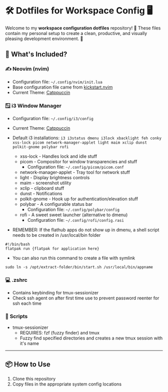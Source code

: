 # 🛠️ Dotfiles for Workspace Config 🖥️

Welcome to my **workspace configuration dotfiles** repository! 🎉 These files contain my personal setup to create a clean, productive, and visually pleasing development environment. 🚀

## 📁 What's Included?

### ✍️ **Neovim (nvim)**
- Configuration file: `~/.config/nvim/init.lua`
- Base configuration file came from [kickstart.nvim](https://github.com/nvim-lua/kickstart.nvim)
- Current Theme: [Catppuccin](https://github.com/catppuccin/catppuccin)

### 🪟 **i3 Window Manager**
- Configuration file: `~/.config/i3/config`
- Current Theme: [Catppuccin](https://github.com/catppuccin/catppuccin)
- Default i3 installations: ```i3 i3status dmenu i3lock xbacklight feh conky xss-lock picom network-manager-applet light maim xclip dunst polkit-gnome polybar rofi```
    - xss-lock - Handles lock and idle stuff
    - picom - Compositor for window transparencies and stuff
        - Configuration file: `~/.config/picom/picom.conf`
    - network-manager-applet - Tray tool for network stuff
    - light - Display brightness controls
    - maim - screenshot utility
    - xclip - clipboard stuff
    - dunst - Notifications
    - polkit-gnome - Hook up for authentication/elevation stuff
    - polybar - A configurable status bar
        - Configuration file: `~/.config/polybar/config`
    - rofi - A sweet sweet launcher (alternative to dmenu)
        - Configuration file: `~/.config/rofi/config.rasi`

- REMEMBER: If the flathub apps do not show up in dmenu, a shell script needs to be created in /usr/local/bin folder
```
#!/bin/bash
flatpak run {flatpak for application here}
```
- You can also run this command to create a file with symlink
```
sudo ln -s /opt/extract-folder/bin/start.sh /usr/local/bin/appname
```

### 💻 **.zshrc**
- Contains keybinding for tmux-sessionizer
- Check ssh agent on after first time use to prevent password reenter for ssh each time

### 🤖 **Scripts**
- tmux-sessionizer
    - REQUIRES: fzf (fuzzy finder) and tmux
    - Fuzzy find specified directories and creates a new tmux session with it's name

---

## 📦 How to Use
1. Clone this repository
2. Copy files in the appropriate system config locations
